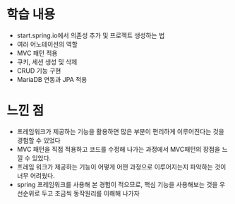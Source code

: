 #  학습 내용

- start.spring.io에서 의존성 추가 및 프로젝트 생성하는 법 
- 여러 어노테이션의 역할 
- MVC 패턴 적용
-  쿠키, 세션 생성 및 삭제 
- CRUD 기능 구현 
- MariaDB 연동과 JPA 적용


# 느낀 점
- 프레임워크가 제공하는 기능을 활용하면 많은 부분이 편리하게 이루어진다는 것을 경험할 수 있었다
- MVC 패턴을 직접 적용하고 코드를 수정해 나가는 과정에서 MVC패턴의 장점을 느낄 수 있었다.
- 프레임 워크가 제공하는 기능이 어떻게 어떤 과정으로 이루어지는지 파악하는 것이 너무 어려웠다. 
- spring 프레임워크를 사용해 본 경험이 적으므로, 핵심 기능을 사용해보는 것을 우선순위로 두고 조금씩 동작원리를 이해해 나가자 
